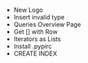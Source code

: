  * New Logo
 * Insert invalid type
 * Queries Overview Page
 * Get [] with Row
 * Iterators as Lists
 * Install .pypirc
 * CREATE INDEX
